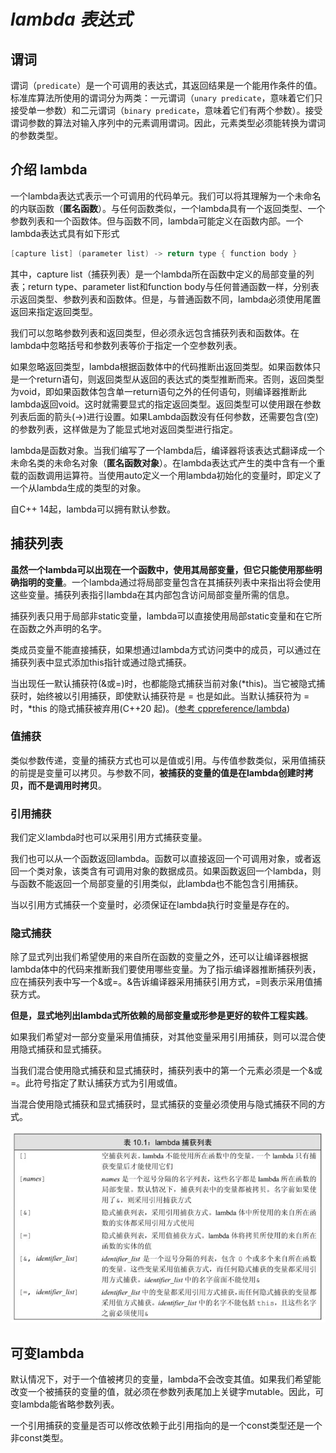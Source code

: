 # ***lambda 表达式***

## 谓词

谓词（``predicate``）是一个可调用的表达式，其返回结果是一个能用作条件的值。标准库算法所使用的谓词分为两类：一元谓词（``unary predicate``，意味着它们只接受单一参数）和二元谓词（``binary predicate``，意味着它们有两个参数）。接受谓词参数的算法对输入序列中的元素调用谓词。因此，元素类型必须能转换为谓词的参数类型。

## 介绍 lambda

一个lambda表达式表示一个可调用的代码单元。我们可以将其理解为一个未命名的内联函数（**匿名函数**）。与任何函数类似，一个lambda具有一个返回类型、一个参数列表和一个函数体。但与函数不同，lambda可能定义在函数内部。一个lambda表达式具有如下形式

```c++
[capture list] (parameter list) -> return type { function body }
```

其中，capture list（捕获列表）是一个lambda所在函数中定义的局部变量的列表；return type、parameter list和function body与任何普通函数一样，分别表示返回类型、参数列表和函数体。但是，与普通函数不同，lambda必须使用尾置返回来指定返回类型。 

我们可以忽略参数列表和返回类型，但必须永远包含捕获列表和函数体。在lambda中忽略括号和参数列表等价于指定一个空参数列表。

如果忽略返回类型，lambda根据函数体中的代码推断出返回类型。如果函数体只是一个return语句，则返回类型从返回的表达式的类型推断而来。否则，返回类型为void，即如果函数体包含单一return语句之外的任何语句，则编译器推断此lambda返回void。这时就需要显式的指定返回类型。返回类型可以使用跟在参数列表后面的箭头(->)进行设置。如果Lambda函数没有任何参数，还需要包含(空)的参数列表，这样做是为了能显式地对返回类型进行指定。

lambda是函数对象。当我们编写了一个lambda后，编译器将该表达式翻译成一个未命名类的未命名对象（**匿名函数对象**）。在lambda表达式产生的类中含有一个重载的函数调用运算符。当使用auto定义一个用lambda初始化的变量时，即定义了一个从lambda生成的类型的对象。

自C++ 14起，lambda可以拥有默认参数。

## 捕获列表

**虽然一个lambda可以出现在一个函数中，使用其局部变量，但它只能使用那些明确指明的变量**。一个lambda通过将局部变量包含在其捕获列表中来指出将会使用这些变量。捕获列表指引lambda在其内部包含访问局部变量所需的信息。

捕获列表只用于局部非static变量，lambda可以直接使用局部static变量和在它所在函数之外声明的名字。

类成员变量不能直接捕获，如果想通过lambda方式访问类中的成员，可以通过在捕获列表中显式添加this指针或通过隐式捕获。

当出现任一默认捕获符(&或=)时，也都能隐式捕获当前对象(\*this)。当它被隐式捕获时，始终被以引用捕获，即使默认捕获符是 = 也是如此。当默认捕获符为 = 时，\*this 的隐式捕获被弃用(C++20 起)。([参考 cppreference/lambda](https://en.cppreference.com/w/cpp/language/lambda))

### 值捕获

类似参数传递，变量的捕获方式也可以是值或引用。与传值参数类似，采用值捕获的前提是变量可以拷贝。与参数不同，**被捕获的变量的值是在lambda创建时拷贝，而不是调用时拷贝**。

### 引用捕获

我们定义lambda时也可以采用引用方式捕获变量。

我们也可以从一个函数返回lambda。函数可以直接返回一个可调用对象，或者返回一个类对象，该类含有可调用对象的数据成员。如果函数返回一个lambda，则与函数不能返回一个局部变量的引用类似，此lambda也不能包含引用捕获。

当以引用方式捕获一个变量时，必须保证在lambda执行时变量是存在的。

### 隐式捕获

除了显式列出我们希望使用的来自所在函数的变量之外，还可以让编译器根据lambda体中的代码来推断我们要使用哪些变量。为了指示编译器推断捕获列表，应在捕获列表中写一个&或=。&告诉编译器采用捕获引用方式，=则表示采用值捕获方式。

**但是，显式地列出lambda式所依赖的局部变量或形参是更好的软件工程实践**。

如果我们希望对一部分变量采用值捕获，对其他变量采用引用捕获，则可以混合使用隐式捕获和显式捕获。

当我们混合使用隐式捕获和显式捕获时，捕获列表中的第一个元素必须是一个&或=。此符号指定了默认捕获方式为引用或值。

当混合使用隐式捕获和显式捕获时，显式捕获的变量必须使用与隐式捕获不同的方式。

![](https://github.com/ltimaginea/Cpp-Primer/blob/main/CppPrimer/Images/Chapter10/Ch10_01_lambdaCaptureList.jpg)

## 可变lambda

默认情况下，对于一个值被拷贝的变量，lambda不会改变其值。如果我们希望能改变一个被捕获的变量的值，就必须在参数列表尾加上关键字mutable。因此，可变lambda能省略参数列表。

一个引用捕获的变量是否可以修改依赖于此引用指向的是一个const类型还是一个非const类型。
